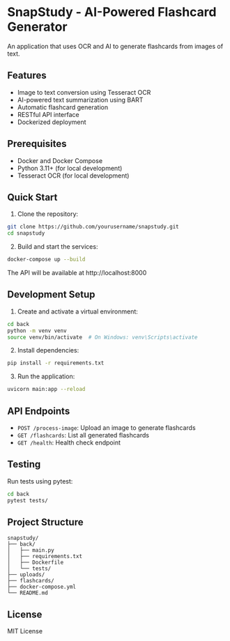# SnapStudy - AI-Powered Flashcard Generator

An application that uses OCR and AI to generate flashcards from images of text.

## Features

- Image to text conversion using Tesseract OCR
- AI-powered text summarization using BART
- Automatic flashcard generation
- RESTful API interface
- Dockerized deployment

## Prerequisites

- Docker and Docker Compose
- Python 3.11+ (for local development)
- Tesseract OCR (for local development)

## Quick Start

1. Clone the repository:
```bash
git clone https://github.com/yourusername/snapstudy.git
cd snapstudy
```

2. Build and start the services:
```bash
docker-compose up --build
```

The API will be available at http://localhost:8000

## Development Setup

1. Create and activate a virtual environment:
```bash
cd back
python -m venv venv
source venv/bin/activate  # On Windows: venv\Scripts\activate
```

2. Install dependencies:
```bash
pip install -r requirements.txt
```

3. Run the application:
```bash
uvicorn main:app --reload
```

## API Endpoints

- `POST /process-image`: Upload an image to generate flashcards
- `GET /flashcards`: List all generated flashcards
- `GET /health`: Health check endpoint

## Testing

Run tests using pytest:
```bash
cd back
pytest tests/
```

## Project Structure

```
snapstudy/
├── back/
│   ├── main.py
│   ├── requirements.txt
│   ├── Dockerfile
│   └── tests/
├── uploads/
├── flashcards/
├── docker-compose.yml
└── README.md
```

## License

MIT License
